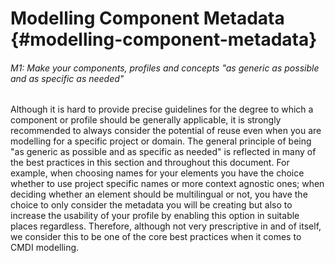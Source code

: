 # Modelling Component Metadata {#modelling-component-metadata}

###### M1: Make your components, profiles and concepts "as generic as possible and as specific as needed"

Although it is hard to provide precise guidelines for the degree to which a component or profile should be generally applicable, it is strongly recommended to always consider the potential of reuse even when you are modelling for a specific project or domain. The general principle of being "as generic as possible and as specific as needed" is reflected in many of the best practices in this section and throughout this document. For example, when choosing names for your elements you have the choice whether to use project specific names or more context agnostic ones; when deciding whether an element should be multilingual or not, you have the choice to only consider the metadata you will be creating but also to increase the usability of your profile by enabling this option in suitable places regardless. Therefore, although not very prescriptive in and of itself, we consider this to be one of the core best practices when it comes to CMDI modelling.

